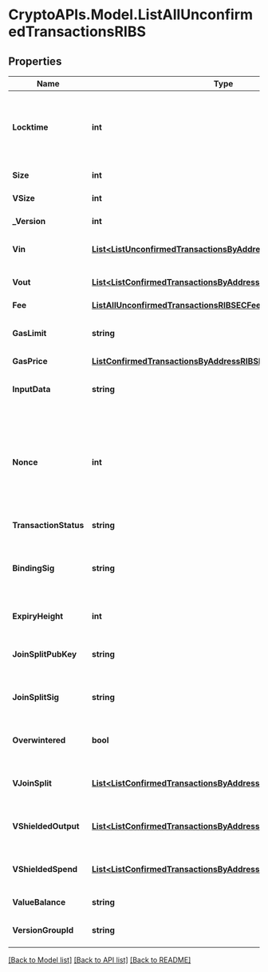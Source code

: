# CryptoAPIs.Model.ListAllUnconfirmedTransactionsRIBS

## Properties

Name | Type | Description | Notes
------------ | ------------- | ------------- | -------------
**Locktime** | **int** | Represents the locktime on the transaction on the specific blockchain, i.e. the blockheight at which the transaction is valid. | 
**Size** | **int** | Represents the total size of this transaction. | 
**VSize** | **int** | Represents the virtual size of this transaction. | 
**_Version** | **int** | Defines the version of the transaction. | 
**Vin** | [**List&lt;ListUnconfirmedTransactionsByAddressRIBSZVin&gt;**](ListUnconfirmedTransactionsByAddressRIBSZVin.md) | Object Array representation of transaction inputs | 
**Vout** | [**List&lt;ListConfirmedTransactionsByAddressRIBSZVout&gt;**](ListConfirmedTransactionsByAddressRIBSZVout.md) | Object Array representation of transaction outputs | 
**Fee** | [**ListAllUnconfirmedTransactionsRIBSECFee**](ListAllUnconfirmedTransactionsRIBSECFee.md) |  | 
**GasLimit** | **string** | Represents the amount of gas used by this specific transaction alone. | 
**GasPrice** | [**ListConfirmedTransactionsByAddressRIBSBSCGasPrice**](ListConfirmedTransactionsByAddressRIBSBSCGasPrice.md) |  | 
**InputData** | **string** | Represents additional information that is required for the transaction. | 
**Nonce** | **int** | Represents the sequential running number for an address, starting from 0 for the first transaction. E.g., if the nonce of a transaction is 10, it would be the 11th transaction sent from the sender&#39;s address. | 
**TransactionStatus** | **string** | Defines the transaction status. | 
**BindingSig** | **string** | It is used to enforce balance of Spend and Output transfers, in order to prevent their replay across transactions. | 
**ExpiryHeight** | **int** | Represents a block height after which the transaction will expire. | 
**JoinSplitPubKey** | **string** | Represents an encoding of a JoinSplitSig public validating key. | 
**JoinSplitSig** | **string** | Is used to sign transactions that contain at least one JoinSplit description. | 
**Overwintered** | **bool** | \&quot;Overwinter\&quot; is the network upgrade for the Zcash blockchain. | 
**VJoinSplit** | [**List&lt;ListConfirmedTransactionsByAddressRIBSZVJoinSplit&gt;**](ListConfirmedTransactionsByAddressRIBSZVJoinSplit.md) | Represents a sequence of JoinSplit descriptions using BCTV14 proofs. | 
**VShieldedOutput** | [**List&lt;ListConfirmedTransactionsByAddressRIBSZVShieldedOutput&gt;**](ListConfirmedTransactionsByAddressRIBSZVShieldedOutput.md) | Object Array representation of transaction output descriptions | 
**VShieldedSpend** | [**List&lt;ListConfirmedTransactionsByAddressRIBSZVShieldedSpend&gt;**](ListConfirmedTransactionsByAddressRIBSZVShieldedSpend.md) | Object Array representation of transaction spend descriptions | 
**ValueBalance** | **string** | Defines the transaction value balance. | 
**VersionGroupId** | **string** | Represents the transaction version group ID. | 

[[Back to Model list]](../README.md#documentation-for-models) [[Back to API list]](../README.md#documentation-for-api-endpoints) [[Back to README]](../README.md)

